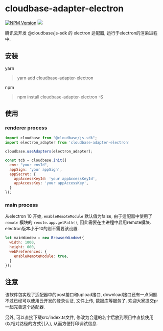 # cloudbase-adapter-electron

[![NPM Version](https://img.shields.io/npm/v/cloudbase-adapter-electron.svg?style=flat)](https://www.npmjs.com/package/cloudbase-adapter-electron)
[![](https://img.shields.io/npm/dt/cloudbase-adapter-electron.svg)](https://www.npmjs.com/package/cloudbase-adapter-electron)

腾讯云开发 @cloudbase/js-sdk 的 electron 适配器, 运行于electron的渲染进程中.

## 安装

yarn
> yarn add cloudbase-adapter-electron

npm
> npm install cloudbase-adapter-electron -S

## 使用

### renderer process

```javascript
import cloudbase from "@cloudbase/js-sdk";
import electron_adapter from 'cloudbase-adapter-electron'

cloudbase.useAdapters(electron_adapter);

const tcb = cloudbase.init({
  env: "your envId",
  appSign: 'your appSign',
  appSecret: {
    appAccessKeyId: 'your appAccessKeyId',
    appAccessKey: 'your appAccessKey',
  }
});

```

### main process

从electron 10 开始, `enableRemoteModule` 默认值为false, 由于适配器中使用了 `remote` 模块的 `remote.app.getPath()`, 因此需要在主进程中启用remote模块. electron版本小于10的则不需要该设置.

```javascript
let mainWindow = new BrowserWindow({
  width: 1000,
  height: 600,
  webPreferences: {
    enableRemoteModule: true,
  }
});
```

## 注意

该软件包实现了适配器中的post接口和upload接口, download接口还有一点问题. 不过已经可以使用云开发的登录认证, 文件上传, 数据库等服务了. 欢迎大家提交pr一起完善这个适配器. 

另外, 可以直接下载src/index.ts文件, 修改为合适的名字后放到项目中直接使用(以相对路径的方式引入), 从而方便打印调试信息.